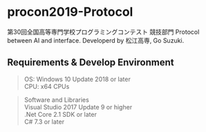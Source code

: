 # procon2019-Protocol
第30回全国高等専門学校プログラミングコンテスト 競技部門 Protocol between AI and interface. Developerd by 松江高専, Go Suzuki.

## Requirements & Develop Environment
> OS: Windows 10 Update 2018 or later  
> CPU: x64 CPUs

> Software and Libraries  
> Visual Studio 2017 Update 9 or higher  
> .Net Core 2.1 SDK or later  
> C# 7.3 or later